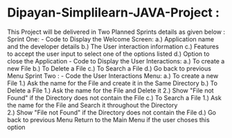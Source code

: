 # Dipayan-Simplilearn-JAVA-Project :
This Project will be delivered in Two Planned Sprints details as given below :
Sprint One:
        - Code to Display the Welcome Screen:
            a.) Application name and the developer details 
            b.) The User interaction information 
            c.) Features to accept the user input to select one of the options listed 
            d.) Option to close the Application
        - Code to Display the User Interactions:
            a.) To create a new File
            b.) To Delete a File
            c.) To Search a File
            d.) Go back to previous Menu
Sprint Two :
        - Code the User Interactions Menu:
            a.) To create a new File 
                    1.) Ask the name for the File and create it in the Same Directory
            b.) To Delete a File
                    1.) Ask the name for the File and Delete it
                    2.) Show "File not Found" if the Directory does not contain the File 
            c.) To Search a File
                    1.) Ask the name for the File and Search it throughout the Directory    
                    2.) Show "File not Found" if the Directory does not contain the File 
            d.) Go back to previous Menu
                    Return to the Main Menu if the user choses this option

